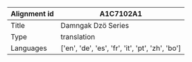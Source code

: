 |Alignment id | A1C7102A1
| --- | --- 
|Title | Damngak Dzö Series 
|Type | translation
|Languages | ['en', 'de', 'es', 'fr', 'it', 'pt', 'zh', 'bo']
